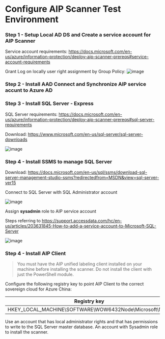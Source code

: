 # Configure AIP Scanner Test Environment

### Step 1 - Setup Local AD DS and Create a service account for AIP Scanner

Service account requirements: https://docs.microsoft.com/en-us/azure/information-protection/deploy-aip-scanner-prereqs#service-account-requirements

Grant Log on locally user right assignment by Group Policy:
![image](https://user-images.githubusercontent.com/96280581/161222632-596c3251-0b52-453d-980f-1f705e208102.png)


### Step 2 - Install AAD Connect and Synchronize AIP service accunt to Azure AD


### Step 3 - Install SQL Server - Express

SQL Server requirements: https://docs.microsoft.com/en-us/azure/information-protection/deploy-aip-scanner-prereqs#sql-server-requirements

Download: https://www.microsoft.com/en-us/sql-server/sql-server-downloads

![image](https://user-images.githubusercontent.com/96280581/161218209-05002896-d343-4976-8d73-1cc709bb0c5f.png)

### Step 4 - Install SSMS to manage SQL Server

Download: https://docs.microsoft.com/en-us/sql/ssms/download-sql-server-management-studio-ssms?redirectedfrom=MSDN&view=sql-server-ver15

Connect to SQL Server with SQL Administrator account

![image](https://user-images.githubusercontent.com/96280581/161218548-2d4ab24e-f90c-47f9-bd40-db6fc1e4c70a.png)

Assign **sysadmin** role to AIP service account

Steps referring to https://support.accessdata.com/hc/en-us/articles/203631845-How-to-add-a-service-account-to-Microsoft-SQL-Server

![image](https://user-images.githubusercontent.com/96280581/161219684-f5146ce6-e493-4628-a25a-dbc5069af578.png)

### Step 4 - Install AIP Client

> You must have the AIP unified labeling client installed on your machine before installing the scanner. Do not install the client with just the PowerShell module.

Configure the following registry key to point AIP Client to the correct sovereign cloud for Azure China:

  Registry key  | Type | Name | Value
  ------------- | ------------- | ------------- | -------------
  HKEY_LOCAL_MACHINE\SOFTWARE\WOW6432Node\Microsoft\MSIP |  REG_DWORD | CloudEnvType | 6



Use an account that has local administrator rights and that has permissions to write to the SQL Server master database. An account with Sysadmin role to install the scanner.
